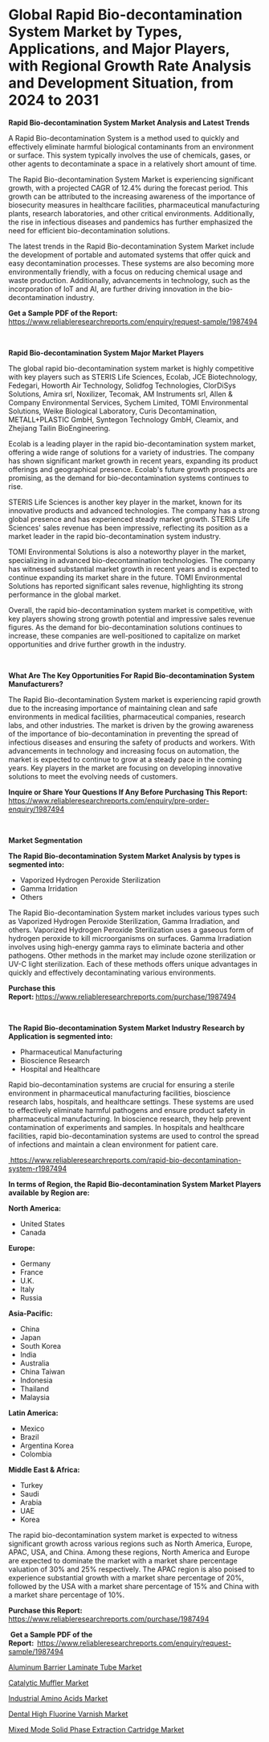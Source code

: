 <p><h1>Global Rapid Bio-decontamination System Market by Types, Applications, and Major Players, with Regional Growth Rate Analysis and Development Situation, from 2024 to 2031</h1></p><p><strong>Rapid Bio-decontamination System Market Analysis and Latest Trends</strong></p>
<p><p>A Rapid Bio-decontamination System is a method used to quickly and effectively eliminate harmful biological contaminants from an environment or surface. This system typically involves the use of chemicals, gases, or other agents to decontaminate a space in a relatively short amount of time.</p><p>The Rapid Bio-decontamination System Market is experiencing significant growth, with a projected CAGR of 12.4% during the forecast period. This growth can be attributed to the increasing awareness of the importance of biosecurity measures in healthcare facilities, pharmaceutical manufacturing plants, research laboratories, and other critical environments. Additionally, the rise in infectious diseases and pandemics has further emphasized the need for efficient bio-decontamination solutions.</p><p>The latest trends in the Rapid Bio-decontamination System Market include the development of portable and automated systems that offer quick and easy decontamination processes. These systems are also becoming more environmentally friendly, with a focus on reducing chemical usage and waste production. Additionally, advancements in technology, such as the incorporation of IoT and AI, are further driving innovation in the bio-decontamination industry.</p></p>
<p><strong>Get a Sample PDF of the Report:&nbsp;</strong> <a href="https://www.reliableresearchreports.com/enquiry/request-sample/1987494">https://www.reliableresearchreports.com/enquiry/request-sample/1987494</a></p>
<p>&nbsp;</p>
<p><strong>Rapid Bio-decontamination System Major Market Players</strong></p>
<p><p>The global rapid bio-decontamination system market is highly competitive with key players such as STERIS Life Sciences, Ecolab, JCE Biotechnology, Fedegari, Howorth Air Technology, Solidfog Technologies, ClorDiSys Solutions, Amira srl, Noxilizer, Tecomak, AM Instruments srl, Allen & Company Environmental Services, Sychem Limited, TOMI Environmental Solutions, Weike Biological Laboratory, Curis Decontamination, METALL+PLASTIC GmbH, Syntegon Technology GmbH, Cleamix, and Zhejiang Tailin BioEngineering.</p><p>Ecolab is a leading player in the rapid bio-decontamination system market, offering a wide range of solutions for a variety of industries. The company has shown significant market growth in recent years, expanding its product offerings and geographical presence. Ecolab's future growth prospects are promising, as the demand for bio-decontamination systems continues to rise.</p><p>STERIS Life Sciences is another key player in the market, known for its innovative products and advanced technologies. The company has a strong global presence and has experienced steady market growth. STERIS Life Sciences' sales revenue has been impressive, reflecting its position as a market leader in the rapid bio-decontamination system industry.</p><p>TOMI Environmental Solutions is also a noteworthy player in the market, specializing in advanced bio-decontamination technologies. The company has witnessed substantial market growth in recent years and is expected to continue expanding its market share in the future. TOMI Environmental Solutions has reported significant sales revenue, highlighting its strong performance in the global market.</p><p>Overall, the rapid bio-decontamination system market is competitive, with key players showing strong growth potential and impressive sales revenue figures. As the demand for bio-decontamination solutions continues to increase, these companies are well-positioned to capitalize on market opportunities and drive further growth in the industry.</p></p>
<p>&nbsp;</p>
<p><strong>What Are The Key Opportunities For Rapid Bio-decontamination System Manufacturers?</strong></p>
<p><p>The Rapid Bio-decontamination System market is experiencing rapid growth due to the increasing importance of maintaining clean and safe environments in medical facilities, pharmaceutical companies, research labs, and other industries. The market is driven by the growing awareness of the importance of bio-decontamination in preventing the spread of infectious diseases and ensuring the safety of products and workers. With advancements in technology and increasing focus on automation, the market is expected to continue to grow at a steady pace in the coming years. Key players in the market are focusing on developing innovative solutions to meet the evolving needs of customers.</p></p>
<p><strong>Inquire or Share Your Questions If Any Before Purchasing This Report:</strong> <a href="https://www.reliableresearchreports.com/enquiry/pre-order-enquiry/1987494">https://www.reliableresearchreports.com/enquiry/pre-order-enquiry/1987494</a></p>
<p>&nbsp;</p>
<p><strong>Market Segmentation</strong></p>
<p><strong>The Rapid Bio-decontamination System Market Analysis by types is segmented into:</strong></p>
<p><ul><li>Vaporized Hydrogen Peroxide Sterilization</li><li>Gamma Irridation</li><li>Others</li></ul></p>
<p><p>The Rapid Bio-decontamination System market includes various types such as Vaporized Hydrogen Peroxide Sterilization, Gamma Irradiation, and others. Vaporized Hydrogen Peroxide Sterilization uses a gaseous form of hydrogen peroxide to kill microorganisms on surfaces. Gamma Irradiation involves using high-energy gamma rays to eliminate bacteria and other pathogens. Other methods in the market may include ozone sterilization or UV-C light sterilization. Each of these methods offers unique advantages in quickly and effectively decontaminating various environments.</p></p>
<p><strong>Purchase this Report:&nbsp;</strong><a href="https://www.reliableresearchreports.com/purchase/1987494">https://www.reliableresearchreports.com/purchase/1987494</a></p>
<p>&nbsp;</p>
<p><strong>The Rapid Bio-decontamination System Market Industry Research by Application is segmented into:</strong></p>
<p><ul><li>Pharmaceutical Manufacturing</li><li>Bioscience Research</li><li>Hospital and Healthcare</li></ul></p>
<p><p>Rapid bio-decontamination systems are crucial for ensuring a sterile environment in pharmaceutical manufacturing facilities, bioscience research labs, hospitals, and healthcare settings. These systems are used to effectively eliminate harmful pathogens and ensure product safety in pharmaceutical manufacturing. In bioscience research, they help prevent contamination of experiments and samples. In hospitals and healthcare facilities, rapid bio-decontamination systems are used to control the spread of infections and maintain a clean environment for patient care.</p></p>
<p><a href="https://www.reliableresearchreports.com/rapid-bio-decontamination-system-r1987494">&nbsp;https://www.reliableresearchreports.com/rapid-bio-decontamination-system-r1987494</a></p>
<p><strong>In terms of Region, the Rapid Bio-decontamination System Market Players available by Region are:</strong></p>
<p>
    <p> <strong> North America: </strong>
        <ul>
            <li>United States</li>
            <li>Canada</li>
        </ul>
        </p> 
    <p> <strong> Europe: </strong>
        <ul>
            <li>Germany</li>
            <li>France</li>
            <li>U.K.</li>
            <li>Italy</li>
            <li>Russia</li>
        </ul>
        </p> 
    <p> <strong> Asia-Pacific: </strong>
        <ul>
            <li>China</li>
            <li>Japan</li>
            <li>South Korea</li>
            <li>India</li>
            <li>Australia</li>
            <li>China Taiwan</li>
            <li>Indonesia</li>
            <li>Thailand</li>
            <li>Malaysia</li>
        </ul>
        </p> 
    <p> <strong> Latin America: </strong>
        <ul>
            <li>Mexico</li>
            <li>Brazil</li>
            <li>Argentina Korea</li>
            <li>Colombia</li>
        </ul>
        </p> 
    <p> <strong> Middle East & Africa: </strong>
        <ul>
            <li>Turkey</li>
            <li>Saudi</li>
            <li>Arabia</li>
            <li>UAE</li>
            <li>Korea</li>
        </ul>
    </p>
    </p>
<p><p>The rapid bio-decontamination system market is expected to witness significant growth across various regions such as North America, Europe, APAC, USA, and China. Among these regions, North America and Europe are expected to dominate the market with a market share percentage valuation of 30% and 25% respectively. The APAC region is also poised to experience substantial growth with a market share percentage of 20%, followed by the USA with a market share percentage of 15% and China with a market share percentage of 10%.</p></p>
<p><strong>Purchase this Report: </strong><a href="https://www.reliableresearchreports.com/purchase/1987494">https://www.reliableresearchreports.com/purchase/1987494</a></p>
<p>&nbsp;<strong>Get a Sample PDF of the Report:&nbsp;&nbsp;</strong><a href="https://www.reliableresearchreports.com/enquiry/request-sample/1987494">https://www.reliableresearchreports.com/enquiry/request-sample/1987494</a></p>
<p><strong></strong></p>
<p><p><a href="https://www.linkedin.com/pulse/aluminum-barrier-laminate-tube-market-growth-trends-covid-19-5ricc?trackingId=3PNt7giMbi8%2BPANFoQbGjw%3D%3D">Aluminum Barrier Laminate Tube Market</a></p><p><a href="https://www.linkedin.com/pulse/decoding-catalytic-muffler-market-deep-dive-latest-trends-segmentation-k7jqc?trackingId=qEK2GzgKInfXgw7N1yIGQg%3D%3D">Catalytic Muffler Market</a></p><p><a href="https://issuu.com/reportprime-2/docs/industrial-amino-acids-market-size-2030.pptx">Industrial Amino Acids Market</a></p><p><a href="https://github.com/zjyglelu/Market-Research-Report-List-2/blob/main/dental-high-fluorine-varnish-market.md">Dental High Fluorine Varnish Market</a></p><p><a href="https://github.com/mbisetmhermsr/Market-Research-Report-List-2/blob/main/mixed-mode-solid-phase-extraction-cartridge-market.md">Mixed Mode Solid Phase Extraction Cartridge Market</a></p></p>